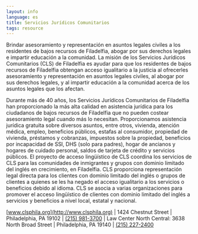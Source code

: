 ```yaml
---
layout: info
language: es
title: Servicios Jurídicos Comunitarios
tags: resource
---
```

Brindar asesoramiento y representación en asuntos legales civiles a los residentes de bajos recursos de Filadelfia, abogar por sus derechos legales e impartir educación a la comunidad.
La misión de los Servicios Jurídicos Comunitarios (CLS) de Filadelfia es ayudar para que los residentes de bajos recursos de Filadelfia obtengan acceso igualitario a la justicia al ofrecerles asesoramiento y representación en asuntos legales civiles, al abogar por sus derechos legales, y al impartir educación a la comunidad acerca de los asuntos legales que los afectan.

Durante más de 40 años, los Servicios Jurídicos Comunitarios de Filadelfia han proporcionado la más alta calidad en asistencia jurídica para los ciudadanos de bajos recursos de Filadelfia que no pueden costear asesoramiento legal cuando más lo necesitan. Proporcionamos asistencia jurídica gratuita sobre diversos asuntos, entre otros, vivienda, atención médica, empleo, beneficios públicos, estafas al consumidor, propiedad de vivienda, préstamos y cobranzas, impuestos sobre la propiedad, beneficios por incapacidad de SSI, DHS (solo para padres), hogar de ancianos y hogares de cuidado personal, saldos de tarjeta de crédito y servicios públicos.
El proyecto de acceso lingüístico de CLS coordina los servicios de CLS para las comunidades de inmigrantes y grupos con dominio limitado del inglés en crecimiento, en Filadelfia. CLS proporciona representación legal directa para los clientes con dominio limitado del inglés o grupos de clientes a quienes se les ha negado el acceso igualitario a los servicios o beneficios debido al idioma. CLS se asocia a varias organizaciones para promover el acceso lingüístico de clientes con dominio limitado del inglés a servicios y beneficios a nivel local, estatal y nacional.


[www.clsphila.org](http://www.clsphila.org) | 1424 Chestnut Street | Philadelphia, PA 19102 | [(215) 981-3700](tel:+12159813700) | Law Center North Central: 3638 North Broad Street | Philadelphia, PA 19140 | [(215) 227-2400](tel:+12152272400)